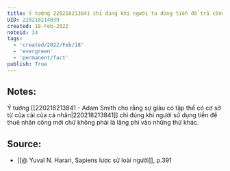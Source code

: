 ```yaml
---
title: Ý tưởng 220218213841 chỉ đúng khi người ta dùng tiền để trả công
UID: 220218214039
created: 18-Feb-2022
noteid: 34
tags:
  - 'created/2022/Feb/18'
  - 'evergreen'
  - 'permanent/fact'
publish: True
---
```

## Notes:
Ý tưởng [[220218213841 - Adam Smith cho rằng sự giàu có tập thể có cơ sở từ của cải của cá nhân|220218213841]] chỉ đúng khi người sử dụng tiền để thuê nhân công mới chứ không phải là lãng phí vào những thứ khác.

## Source:
- [[@ Yuval N. Harari, Sapiens lược sử loài người]], p.391



